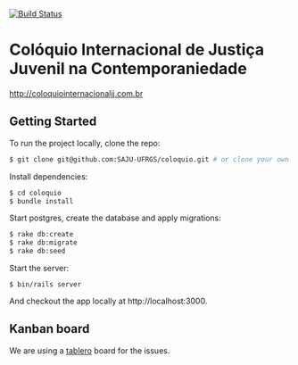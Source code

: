 [![Build Status](https://snap-ci.com/SAJU-UFRGS/coloquio/branch/master/build_image)](https://snap-ci.com/SAJU-UFRGS/coloquio/branch/master)

# Colóquio Internacional de Justiça Juvenil na Contemporaniedade
http://coloquiointernacionaljj.com.br

## Getting Started

To run the project locally, clone the repo:

```sh
$ git clone git@github.com:SAJU-UFRGS/coloquio.git # or clone your own fork
```

Install dependencies:

```sh
$ cd coloquio
$ bundle install
```

Start postgres, create the database and apply migrations:

```sh
$ rake db:create
$ rake db:migrate
$ rake db:seed
```

Start the server:

```
$ bin/rails server
```

And checkout the app locally at http://localhost:3000.

## Kanban board

We are using a [tablero](http://tablero-coloquio.herokuapp.com/) board for the issues.

